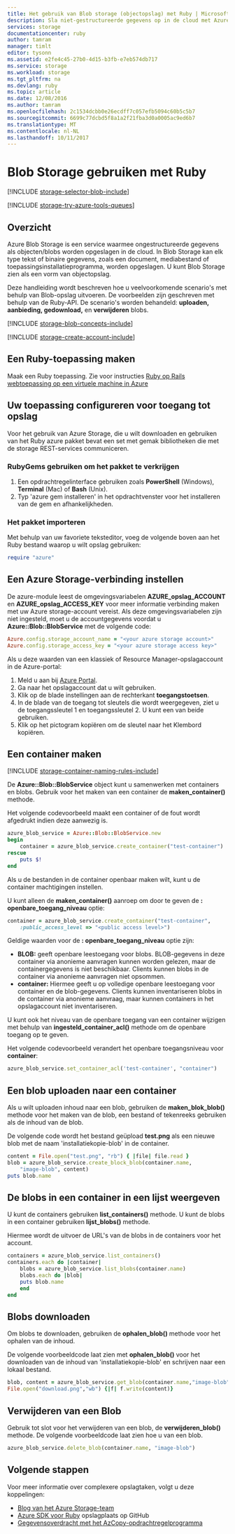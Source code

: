 ```yaml
---
title: Het gebruik van Blob storage (objectopslag) met Ruby | Microsoft Docs
description: Sla niet-gestructureerde gegevens op in de cloud met Azure Blob Storage (objectopslag).
services: storage
documentationcenter: ruby
author: tamram
manager: timlt
editor: tysonn
ms.assetid: e2fe4c45-27b0-4d15-b3fb-e7eb574db717
ms.service: storage
ms.workload: storage
ms.tgt_pltfrm: na
ms.devlang: ruby
ms.topic: article
ms.date: 12/08/2016
ms.author: tamram
ms.openlocfilehash: 2c1534dcbb0e26ecdff7c057efb5094c60b5c5b7
ms.sourcegitcommit: 6699c77dcbd5f8a1a2f21fba3d0a0005ac9ed6b7
ms.translationtype: MT
ms.contentlocale: nl-NL
ms.lasthandoff: 10/11/2017
---
```

# <a name="how-to-use-blob-storage-from-ruby"></a>Blob Storage gebruiken met Ruby
[!INCLUDE [storage-selector-blob-include](../../../includes/storage-selector-blob-include.md)]

[!INCLUDE [storage-try-azure-tools-queues](../../../includes/storage-try-azure-tools-blobs.md)]

## <a name="overview"></a>Overzicht
Azure Blob Storage is een service waarmee ongestructureerde gegevens als objecten/blobs worden opgeslagen in de cloud. In Blob Storage kan elk type tekst of binaire gegevens, zoals een document, mediabestand of toepassingsinstallatieprogramma, worden opgeslagen. U kunt Blob Storage zien als een vorm van objectopslag.

Deze handleiding wordt beschreven hoe u veelvoorkomende scenario's met behulp van Blob-opslag uitvoeren. De voorbeelden zijn geschreven met behulp van de Ruby-API. De scenario's worden behandeld: **uploaden, aanbieding, gedownload,** en **verwijderen** blobs.

[!INCLUDE [storage-blob-concepts-include](../../../includes/storage-blob-concepts-include.md)]

[!INCLUDE [storage-create-account-include](../../../includes/storage-create-account-include.md)]

## <a name="create-a-ruby-application"></a>Een Ruby-toepassing maken
Maak een Ruby toepassing. Zie voor instructies [Ruby op Rails webtoepassing op een virtuele machine in Azure](../../virtual-machines/linux/classic/virtual-machines-linux-classic-ruby-rails-web-app.md)

## <a name="configure-your-application-to-access-storage"></a>Uw toepassing configureren voor toegang tot opslag
Voor het gebruik van Azure Storage, die u wilt downloaden en gebruiken van het Ruby azure pakket bevat een set met gemak bibliotheken die met de storage REST-services communiceren.

### <a name="use-rubygems-to-obtain-the-package"></a>RubyGems gebruiken om het pakket te verkrijgen
1. Een opdrachtregelinterface gebruiken zoals **PowerShell** (Windows), **Terminal** (Mac) of **Bash** (Unix).
2. Typ 'azure gem installeren' in het opdrachtvenster voor het installeren van de gem en afhankelijkheden.

### <a name="import-the-package"></a>Het pakket importeren
Met behulp van uw favoriete teksteditor, voeg de volgende boven aan het Ruby bestand waarop u wilt opslag gebruiken:

```ruby
require "azure"
```

## <a name="set-up-an-azure-storage-connection"></a>Een Azure Storage-verbinding instellen
De azure-module leest de omgevingsvariabelen **AZURE\_opslag\_ACCOUNT** en **AZURE\_opslag\_ACCESS_KEY** voor meer informatie verbinding maken met uw Azure storage-account vereist. Als deze omgevingsvariabelen zijn niet ingesteld, moet u de accountgegevens voordat u **Azure::Blob::BlobService** met de volgende code:

```ruby
Azure.config.storage_account_name = "<your azure storage account>"
Azure.config.storage_access_key = "<your azure storage access key>"
```

Als u deze waarden van een klassiek of Resource Manager-opslagaccount in de Azure-portal:

1. Meld u aan bij [Azure Portal](https://portal.azure.com).
2. Ga naar het opslagaccount dat u wilt gebruiken.
3. Klik op de blade instellingen aan de rechterkant **toegangstoetsen**.
4. In de blade van de toegang tot sleutels die wordt weergegeven, ziet u de toegangssleutel 1 en toegangssleutel 2. U kunt een van beide gebruiken.
5. Klik op het pictogram kopiëren om de sleutel naar het Klembord kopiëren.

## <a name="create-a-container"></a>Een container maken
[!INCLUDE [storage-container-naming-rules-include](../../../includes/storage-container-naming-rules-include.md)]

De **Azure::Blob::BlobService** object kunt u samenwerken met containers en blobs. Gebruik voor het maken van een container de **maken\_container()** methode.

Het volgende codevoorbeeld maakt een container of de fout wordt afgedrukt indien deze aanwezig is.

```ruby
azure_blob_service = Azure::Blob::BlobService.new
begin
    container = azure_blob_service.create_container("test-container")
rescue
    puts $!
end
```

Als u de bestanden in de container openbaar maken wilt, kunt u de container machtigingen instellen.

U kunt alleen de <strong>maken\_container()</strong> aanroep om door te geven de **: openbare\_toegang\_niveau** optie:

```ruby
container = azure_blob_service.create_container("test-container",
    :public_access_level => "<public access level>")
```

Geldige waarden voor de **: openbare\_toegang\_niveau** optie zijn:

* **BLOB:** geeft openbare leestoegang voor blobs. BLOB-gegevens in deze container via anonieme aanvragen kunnen worden gelezen, maar de containergegevens is niet beschikbaar. Clients kunnen blobs in de container via anonieme aanvragen niet opsommen.
* **container:** Hiermee geeft u op volledige openbare leestoegang voor container en de blob-gegevens. Clients kunnen inventariseren blobs in de container via anonieme aanvraag, maar kunnen containers in het opslagaccount niet inventariseren.

U kunt ook het niveau van de openbare toegang van een container wijzigen met behulp van **ingesteld\_container\_acl()** methode om de openbare toegang op te geven.

Het volgende codevoorbeeld verandert het openbare toegangsniveau voor **container**:

```ruby
azure_blob_service.set_container_acl('test-container', "container")
```

## <a name="upload-a-blob-into-a-container"></a>Een blob uploaden naar een container
Als u wilt uploaden inhoud naar een blob, gebruiken de **maken\_blok\_blob()** methode voor het maken van de blob, een bestand of tekenreeks gebruiken als de inhoud van de blob.

De volgende code wordt het bestand geüpload **test.png** als een nieuwe blob met de naam 'installatiekopie-blob' in de container.

```ruby
content = File.open("test.png", "rb") { |file| file.read }
blob = azure_blob_service.create_block_blob(container.name,
    "image-blob", content)
puts blob.name
```

## <a name="list-the-blobs-in-a-container"></a>De blobs in een container in een lijst weergeven
U kunt de containers gebruiken **list_containers()** methode.
U kunt de blobs in een container gebruiken **lijst\_blobs()** methode.

Hiermee wordt de uitvoer de URL's van de blobs in de containers voor het account.

```ruby
containers = azure_blob_service.list_containers()
containers.each do |container|
    blobs = azure_blob_service.list_blobs(container.name)
    blobs.each do |blob|
    puts blob.name
    end
end
```

## <a name="download-blobs"></a>Blobs downloaden
Om blobs te downloaden, gebruiken de **ophalen\_blob()** methode voor het ophalen van de inhoud.

De volgende voorbeeldcode laat zien met **ophalen\_blob()** voor het downloaden van de inhoud van 'installatiekopie-blob' en schrijven naar een lokaal bestand.

```ruby
blob, content = azure_blob_service.get_blob(container.name,"image-blob")
File.open("download.png","wb") {|f| f.write(content)}
```

## <a name="delete-a-blob"></a>Verwijderen van een Blob
Gebruik tot slot voor het verwijderen van een blob, de **verwijderen\_blob()** methode. De volgende voorbeeldcode laat zien hoe u van een blob.

```ruby
azure_blob_service.delete_blob(container.name, "image-blob")
```

## <a name="next-steps"></a>Volgende stappen
Voor meer informatie over complexere opslagtaken, volgt u deze koppelingen:

* [Blog van het Azure Storage-team](http://blogs.msdn.com/b/windowsazurestorage/)
* [Azure SDK voor Ruby](https://github.com/WindowsAzure/azure-sdk-for-ruby) opslagplaats op GitHub
* [Gegevensoverdracht met het AzCopy-opdrachtregelprogramma](../common/storage-use-azcopy.md?toc=%2fazure%2fstorage%2fblobs%2ftoc.json)

